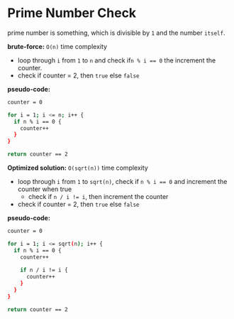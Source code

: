 # Prime Number Check

prime number is something, which is divisible by `1` and the number `itself`.


**brute-force:** `O(n)` time complexity

* loop through `i` from `1` to `n` and check if`n % i == 0` the increment the counter.
* check if counter = 2, then `true` else `false`

**pseudo-code:**

```bash
counter = 0

for i = 1; i <= n; i++ {
  if n % i == 0 {
    counter++
  }
}

return counter == 2
```

**Optimized solution:** `O(sqrt(n))` time complexity

* loop through `i` from `1` to `sqrt(n)`, check if `n % i == 0` and increment the counter when true
  * check if `n / i != i`, then increment the counter
* check if counter = 2, then `true` else `false`

**pseudo-code:**

```bash
counter = 0

for i = 1; i <= sqrt(n); i++ {
  if n % i == 0 {
    counter++
  
    if n / i != i {
      counter++
    }
  }
}

return counter == 2
```
